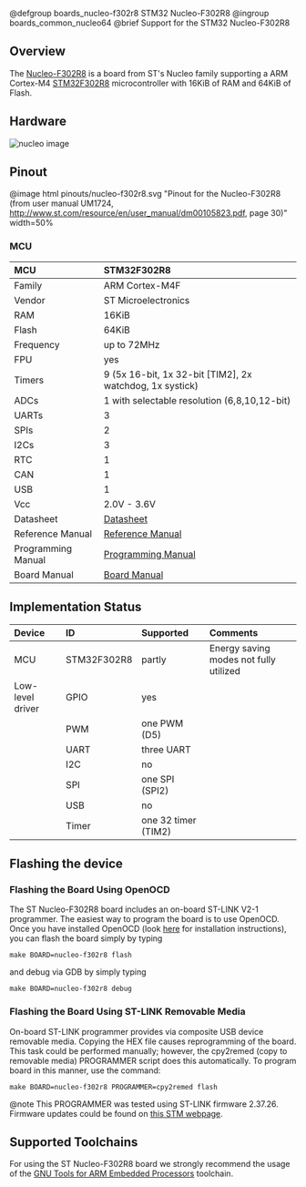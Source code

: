 @defgroup    boards_nucleo-f302r8 STM32 Nucleo-F302R8
@ingroup     boards_common_nucleo64
@brief       Support for the STM32 Nucleo-F302R8

## Overview

The [Nucleo-F302R8](http://www.st.com/en/evaluation-tools/nucleo-f302r8.html)
is a board from ST's Nucleo family supporting a ARM Cortex-M4
[STM32F302R8](http://www.st.com/en/microcontrollers/stm32f302r8.html)
microcontroller with 16KiB of RAM and 64KiB of Flash.

## Hardware

![nucleo image](http://www.open-electronics.org/wp-content/uploads/2015/08/Figura2-500x467.png)

## Pinout

@image html pinouts/nucleo-f302r8.svg "Pinout for the Nucleo-F302R8 (from user manual UM1724, http://www.st.com/resource/en/user_manual/dm00105823.pdf, page 30)" width=50%

### MCU
| MCU        | STM32F302R8           |
|:---------- |:--------------------- |
| Family     | ARM Cortex-M4F        |
| Vendor     | ST Microelectronics   |
| RAM        | 16KiB                 |
| Flash      | 64KiB                 |
| Frequency  | up to 72MHz           |
| FPU        | yes                   |
| Timers     | 9 (5x 16-bit, 1x 32-bit [TIM2], 2x watchdog, 1x systick) |
| ADCs       | 1 with selectable resolution (6,8,10,12-bit) |
| UARTs      | 3                     |
| SPIs       | 2                     |
| I2Cs       | 3                     |
| RTC        | 1                     |
| CAN        | 1                     |
| USB        | 1                     |
| Vcc        | 2.0V - 3.6V           |
| Datasheet  | [Datasheet](http://www.st.com/resource/en/datasheet/stm32f302r8.pdf) |
| Reference Manual | [Reference Manual](http://www.st.com/resource/en/reference_manual/dm00094349.pdf) |
| Programming Manual | [Programming Manual](http://www.st.com/resource/en/programming_manual/dm00046982.pdf) |
| Board Manual | [Board Manual](http://www.st.com/st-web-ui/static/active/en/resource/technical/document/user_manual/DM00105823.pdf) |


## Implementation Status

| Device | ID        | Supported | Comments  |
|:------------- |:------------- |:------------- |:------------- |
| MCU        | STM32F302R8   | partly    | Energy saving modes not fully utilized |
| Low-level driver | GPIO    | yes       | |
|        | PWM       | one PWM (D5)  | |
|        | UART      | three UART    | |
|        | I2C       | no | |
|        | SPI       | one SPI (SPI2)    | |
|        | USB       | no        | |
|        | Timer     | one 32 timer (TIM2)   | |


## Flashing the device

### Flashing the Board Using OpenOCD

The ST Nucleo-F302R8 board includes an on-board ST-LINK V2-1 programmer.
The easiest way to program the board is to use OpenOCD. Once you have
installed OpenOCD (look [here](https://github.com/RIOT-OS/RIOT/wiki/OpenOCD)
for installation instructions), you can flash the board simply by typing

```
make BOARD=nucleo-f302r8 flash
```
and debug via GDB by simply typing
```
make BOARD=nucleo-f302r8 debug
```
### Flashing the Board Using ST-LINK Removable Media

On-board ST-LINK programmer provides via composite USB device removable media.
Copying the HEX file causes reprogramming of the board. This task
could be performed manually; however, the cpy2remed (copy to removable
media) PROGRAMMER script does this automatically. To program board in
this manner, use the command:
```
make BOARD=nucleo-f302r8 PROGRAMMER=cpy2remed flash
```
@note This PROGRAMMER was tested using ST-LINK firmware 2.37.26. Firmware updates
could be found on [this STM webpage](https://www.st.com/en/development-tools/stsw-link007.html).

## Supported Toolchains
For using the ST Nucleo-F302R8 board we strongly recommend the usage of
the [GNU Tools for ARM Embedded Processors](https://launchpad.net/gcc-arm-embedded) toolchain.

